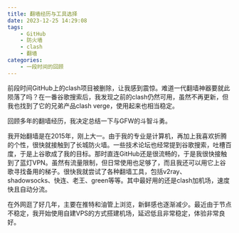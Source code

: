 ```yaml
---
title: 翻墙经历与工具选择
date: 2023-12-25 14:29:08
tags:
    - GitHub
    - 防火墙
    - clash
    - 翻墙
categories: 
    - 一段时间的回顾
---
```


前段时间GitHub上的clash项目被删除，让我感到震惊。难道一代翻墙神器要就此陨落了吗？在一番谷歌搜索后，我发现之前的clash仍然可用，虽然不再更新，但我也找到了它的兄弟产品clash verge，使用起来也相当稳定。

回顾多年的翻墙经历，我决定总结一下与GFW的斗智斗勇。

我开始翻墙是在2015年，刚上大一。由于我的专业是计算机，再加上我喜欢折腾的个性，很快就接触到了长城防火墙。一些技术论坛也经常提到谷歌搜索，吐槽百度，于是上谷歌成了我的目标。那时直连GitHub还是很流畅的，于是我很快接触到了蓝灯VPN。虽然有流量限制，但日常使用也足够了，而且我还可以用它上谷歌寻找备用的梯子。很快我就尝试了各种翻墙工具，包括v2ray、shadowsocks、快连、老王、green等等。其中最好用的还是clash加机场，速度快且自动分流。

在外网逛了好几年，主要在推特和油管上浏览，新鲜感也逐渐减少。最近由于节点不稳定，我开始使用自建VPS的方式搭建机场，延迟低且非常稳定，体验非常良好。

